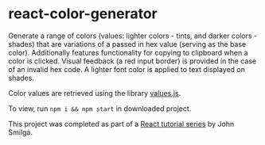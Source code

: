 # react-color-generator

Generate a range of colors (values: lighter colors - tints, and darker colors - shades) that are variations of a passed in hex value (serving as the base color). Additionally features functionality for copying to clipboard when a color is clicked. Visual feedback (a red input border) is provided in the case of an invalid hex code. A lighter font color is applied to text displayed on shades.

Color values are retrieved using the library [values.js](https://github.com/noeldelgado/values.js).

To view, run `npm i && npm start` in downloaded project.

This project was completed as part of a [React tutorial series](https://www.youtube.com/watch?v=a_7Z7C_JCyo&ab_channel=freeCodeCamp.org) by John Smilga.
